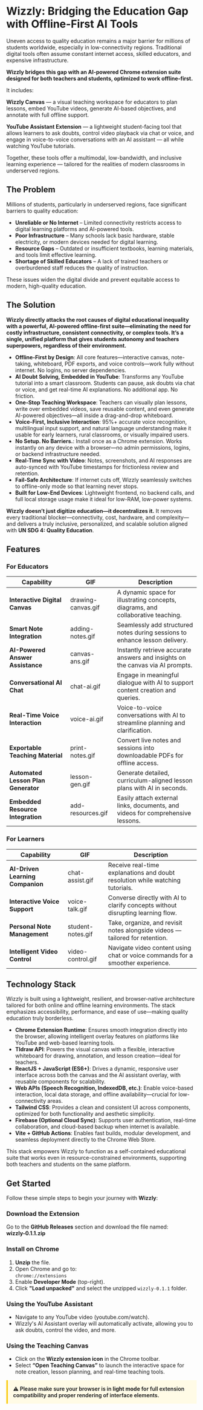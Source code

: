 # Wizzly: Bridging the Education Gap with Offline-First AI Tools

Uneven access to quality education remains a major barrier for millions of students worldwide, especially in low-connectivity regions. Traditional digital tools often assume constant internet access, skilled educators, and expensive infrastructure.

**Wizzly bridges this gap with an AI-powered Chrome extension suite designed for both teachers and students, optimized to work offline-first.**

It includes:

**Wizzly Canvas** — a visual teaching workspace for educators to plan lessons, embed YouTube videos, generate AI-based objectives, and annotate with full offline support.

**YouTube Assistant Extension** — a lightweight student-facing tool that allows learners to ask doubts, control video playback via chat or voice, and engage in voice-to-voice conversations with an AI assistant — all while watching YouTube tutorials.

Together, these tools offer a multimodal, low-bandwidth, and inclusive learning experience — tailored for the realities of modern classrooms in underserved regions.

## The Problem

Millions of students, particularly in underserved regions, face significant barriers to quality education:

- **Unreliable or No Internet** – Limited connectivity restricts access to digital learning platforms and AI-powered tools.  
- **Poor Infrastructure** – Many schools lack basic hardware, stable electricity, or modern devices needed for digital learning.  
- **Resource Gaps** – Outdated or insufficient textbooks, learning materials, and tools limit effective learning.  
- **Shortage of Skilled Educators** – A lack of trained teachers or overburdened staff reduces the quality of instruction.  

These issues widen the digital divide and prevent equitable access to modern, high-quality education.

## The Solution

**Wizzly directly attacks the root causes of digital educational inequality with a powerful, AI-powered offline-first suite—eliminating the need for costly infrastructure, consistent connectivity, or complex tools. It’s a single, unified platform that gives students autonomy and teachers superpowers, regardless of their environment.**

- **Offline-First by Design**: All core features—interactive canvas, note-taking, whiteboard, PDF exports, and voice controls—work fully without internet. No logins, no server dependencies.  
- **AI Doubt Solving, Embedded in YouTube**: Transforms any YouTube tutorial into a smart classroom. Students can pause, ask doubts via chat or voice, and get real-time AI explanations. No additional app. No friction.  
- **One-Stop Teaching Workspace**: Teachers can visually plan lessons, write over embedded videos, save reusable content, and even generate AI-powered objectives—all inside a drag-and-drop whiteboard.  
- **Voice-First, Inclusive Interaction**: 95%+ accurate voice recognition, multilingual input support, and natural language understanding make it usable for early learners, rural classrooms, or visually impaired users.  
- **No Setup. No Barriers.**: Install once as a Chrome extension. Works instantly on any device with a browser—no admin permissions, logins, or backend infrastructure needed.  
- **Real-Time Sync with Video**: Notes, screenshots, and AI responses are auto-synced with YouTube timestamps for frictionless review and retention.  
- **Fail-Safe Architecture**: If internet cuts off, Wizzly seamlessly switches to offline-only mode so that learning never stops.  
- **Built for Low-End Devices**: Lightweight frontend, no backend calls, and full local storage usage make it ideal for low-RAM, low-power systems.  

**Wizzly doesn’t just digitize education—it decentralizes it.** It removes every traditional blocker—connectivity, cost, hardware, and complexity—and delivers a truly inclusive, personalized, and scalable solution aligned with **UN SDG 4: Quality Education**.

## Features

### For Educators

| **Capability**                     | **GIF**             | **Description**                                                                             |
|-----------------------------------|---------------------|---------------------------------------------------------------------------------------------|
| **Interactive Digital Canvas**    | drawing-canvas.gif  | A dynamic space for illustrating concepts, diagrams, and collaborative teaching.            |
| **Smart Note Integration**        | adding-notes.gif    | Seamlessly add structured notes during sessions to enhance lesson delivery.                |
| **AI-Powered Answer Assistance**  | canvas-ans.gif      | Instantly retrieve accurate answers and insights on the canvas via AI prompts.             |
| **Conversational AI Chat**        | chat-ai.gif         | Engage in meaningful dialogue with AI to support content creation and queries.             |
| **Real-Time Voice Interaction**   | voice-ai.gif        | Voice-to-voice conversations with AI to streamline planning and clarification.             |
| **Exportable Teaching Material**  | print-notes.gif     | Convert live notes and sessions into downloadable PDFs for offline access.                 |
| **Automated Lesson Plan Generator** | lesson-gen.gif     | Generate detailed, curriculum-aligned lesson plans with AI in seconds.                     |
| **Embedded Resource Integration** | add-resources.gif   | Easily attach external links, documents, and videos for comprehensive lessons.             |

### For Learners

| **Capability**                     | **GIF**             | **Description**                                                                             |
|-----------------------------------|---------------------|---------------------------------------------------------------------------------------------|
| **AI-Driven Learning Companion**  | chat-assist.gif     | Receive real-time explanations and doubt resolution while watching tutorials.              |
| **Interactive Voice Support**     | voice-talk.gif      | Converse directly with AI to clarify concepts without disrupting learning flow.            |
| **Personal Note Management**      | student-notes.gif   | Take, organize, and revisit notes alongside videos — tailored for retention.               |
| **Intelligent Video Control**     | video-control.gif   | Navigate video content using chat or voice commands for a smoother experience.             |

## Technology Stack

Wizzly is built using a lightweight, resilient, and browser-native architecture tailored for both online and offline learning environments. The stack emphasizes accessibility, performance, and ease of use—making quality education truly borderless.

- **Chrome Extension Runtime**: Ensures smooth integration directly into the browser, allowing intelligent overlay features on platforms like YouTube and web-based learning tools.  
- **Tldraw API**: Powers the visual canvas with a flexible, interactive whiteboard for drawing, annotation, and lesson creation—ideal for teachers.  
- **ReactJS + JavaScript (ES6+)**: Drives a dynamic, responsive user interface across both the canvas and the AI assistant overlay, with reusable components for scalability.  
- **Web APIs (Speech Recognition, IndexedDB, etc.)**: Enable voice-based interaction, local data storage, and offline availability—crucial for low-connectivity areas.  
- **Tailwind CSS**: Provides a clean and consistent UI across components, optimized for both functionality and aesthetic simplicity.  
- **Firebase (Optional Cloud Sync)**: Supports user authentication, real-time collaboration, and cloud-based backup when internet is available.  
- **Vite + GitHub Actions**: Enables fast builds, modular development, and seamless deployment directly to the Chrome Web Store.  

This stack empowers Wizzly to function as a self-contained educational suite that works even in resource-constrained environments, supporting both teachers and students on the same platform.

## Get Started

Follow these simple steps to begin your journey with **Wizzly**:

### Download the Extension

Go to the **GitHub Releases** section and download the file named:  
**wizzly-0.1.1.zip**

### Install on Chrome

1. **Unzip** the file.  
2. Open Chrome and go to:  
   `chrome://extensions`  
3. Enable **Developer Mode** (top-right).  
4. Click **"Load unpacked"** and select the unzipped `wizzly-0.1.1` folder.

### Using the YouTube Assistant

- Navigate to any YouTube video (youtube.com/watch).  
- Wizzly's AI Assistant overlay will automatically activate, allowing you to ask doubts, control the video, and more.

### Using the Teaching Canvas

- Click on the **Wizzly extension icon** in the Chrome toolbar.  
- Select **“Open Teaching Canvas”** to launch the interactive space for note creation, lesson planning, and real-time teaching tools.

<div style="background: #fffbe6; padding: 1em; border-left: 4px solid #facc15; font-weight: 600;">
⚠️ Please make sure your browser is in <strong>light mode</strong> for full extension compatibility and proper rendering of interface elements.
</div>
